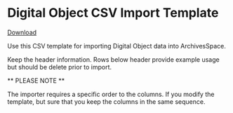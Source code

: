 # Digital Object CSV Import Template

[Download](https://raw.githubusercontent.com/archivesspace/archivesspace/master/backend/app/exporters/examples/digital_object/aspace_digital_object_import_template.csv)

Use this CSV template for importing Digital Object data into ArchivesSpace.


Keep the header information. Rows below header provide example usage but should
be delete prior to import.

** PLEASE NOTE **

The importer requires a specific order to the columns. If you modify the
template, but sure that you keep the columns in the same sequence.  
